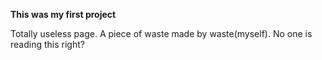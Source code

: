 **This was my first project**


Totally useless page. A piece of waste made by waste(myself). No one is reading this right?